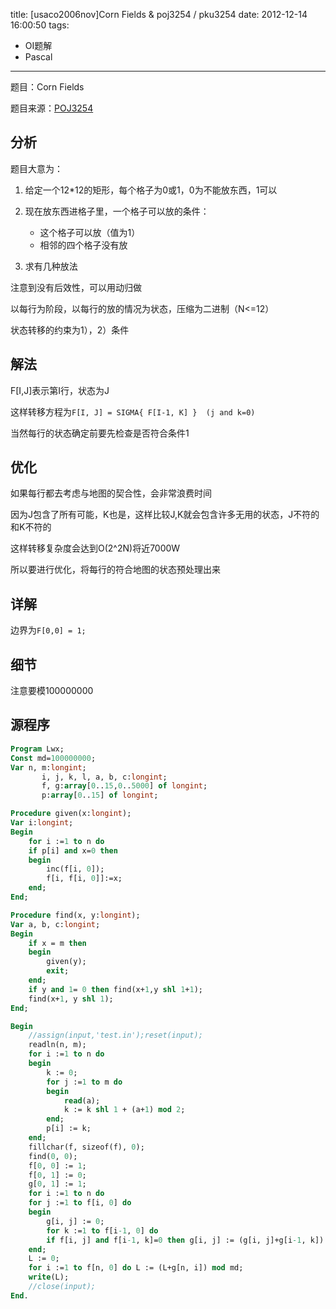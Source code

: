 ﻿title: [usaco2006nov]Corn Fields & poj3254 / pku3254
date: 2012-12-14 16:00:50
tags:
- OI题解
- Pascal
---

题目：Corn Fields

题目来源：[POJ3254](http://poj.org/problem?id=3254 "Corn Fields")

## 分析

题目大意为：

1. 给定一个12*12的矩形，每个格子为0或1，0为不能放东西，1可以

2. 现在放东西进格子里，一个格子可以放的条件：
	* 这个格子可以放（值为1）
	* 相邻的四个格子没有放

3. 求有几种放法

注意到没有后效性，可以用动归做

以每行为阶段，以每行的放的情况为状态，压缩为二进制（N<=12）

状态转移的约束为1），2）条件

## 解法

F[I,J]表示第I行，状态为J

这样转移方程为```F[I, J] = SIGMA{ F[I-1, K] }  (j and k=0)```

当然每行的状态确定前要先检查是否符合条件1

## 优化

如果每行都去考虑与地图的契合性，会非常浪费时间

因为J包含了所有可能，K也是，这样比较J,K就会包含许多无用的状态，J不符的和K不符的

这样转移复杂度会达到O(2^2N)将近7000W

所以要进行优化，将每行的符合地图的状态预处理出来

## 详解

边界为```F[0,0] = 1;```

## 细节

注意要模100000000

## 源程序


```Pascal
Program Lwx;
Const md=100000000;
Var n, m:longint;
       i, j, k, l, a, b, c:longint;
       f, g:array[0..15,0..5000] of longint;
       p:array[0..15] of longint;

Procedure given(x:longint);
Var i:longint;
Begin
	for i :=1 to n do
	if p[i] and x=0 then
	begin
		inc(f[i, 0]);
		f[i, f[i, 0]]:=x;
	end;
End;

Procedure find(x, y:longint);
Var a, b, c:longint;
Begin
	if x = m then 
	begin
		given(y);
		exit;
	end;
	if y and 1= 0 then find(x+1,y shl 1+1);
	find(x+1, y shl 1);
End;

Begin
	//assign(input,'test.in');reset(input);
	readln(n, m);
	for i :=1 to n do
	begin
		k := 0;
		for j :=1 to m do
		begin
			read(a);
			k := k shl 1 + (a+1) mod 2;
		end;
		p[i] := k;
	end;
	fillchar(f, sizeof(f), 0);
	find(0, 0);
	f[0, 0] := 1;
	f[0, 1] := 0;
	g[0, 1] := 1;
	for i :=1 to n do
	for j :=1 to f[i, 0] do
	begin
		g[i, j] := 0;
		for k :=1 to f[i-1, 0] do
		if f[i, j] and f[i-1, k]=0 then g[i, j] := (g[i, j]+g[i-1, k]) mod md;
	end;
	L := 0;
	for i :=1 to f[n, 0] do L := (L+g[n, i]) mod md;
	write(L);
	//close(input);
End.
```